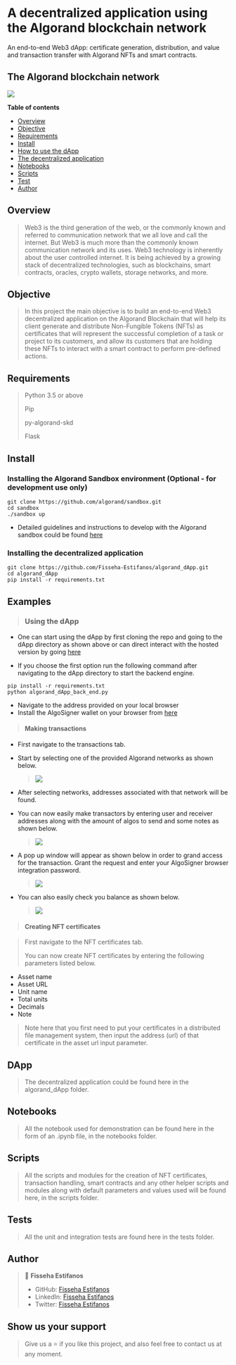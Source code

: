 # A decentralized application using the Algorand blockchain network

An end-to-end Web3 dApp: certificate generation, distribution, and value and transaction transfer with Algorand NFTs and smart contracts.

## The Algorand blockchain network

![](screenshots/image-I.png)

**Table of contents**

- [Overview](#overview)
- [Objective](#objective)
- [Requirements](#requirements)
- [Install](#install)
- [How to use the dApp](#examples)
- [The decentralized application](#DApp)
- [Notebooks](#notebooks)
- [Scripts](#scripts)
- [Test](#test)
- [Author](#author)

## Overview

> Web3 is the third generation of the web, or the commonly known and referred to communication network that we all love and call the internet. But Web3 is much more than the commonly known communication network and its uses. Web3 technology is inherently about the user controlled internet. It is being achieved by a growing stack of decentralized technologies, such as blockchains, smart contracts, oracles, crypto wallets, storage networks, and more.

## Objective

> In this project the main objective is to build an end-to-end Web3 decentralized application on the Algorand Blockchain that will help its client generate and distribute Non-Fungible Tokens (NFTs) as certificates that will represent the successful completion of a task or project to its customers, and allow its customers that are holding these NFTs to interact with a smart contract to perform pre-defined actions.

## Requirements

> Python 3.5 or above
>
> Pip
>
> py-algorand-skd
>
> Flask

## Install

### Installing the Algorand Sandbox environment (Optional - for development use only)

```
git clone https://github.com/algorand/sandbox.git
cd sandbox
./sandbox up
```

- Detailed guidelines and instructions to develop with the Algorand sandbox could be found [here](https://github.com/algorand/sandbox)

### Installing the decentralized application

```
git clone https://github.com/Fisseha-Estifanos/algorand_dApp.git
cd algorand_dApp
pip install -r requirements.txt
```

## Examples

> ### Using the dApp

- One can start using the dApp by first cloning the repo and going to the dApp directory as shown above or can direct interact with the hosted version by going [here](https://www.hosted.com)

- If you choose the first option run the following command after navigating to the dApp directory to start the backend engine.

```
pip install -r requirements.txt
python algorand_dApp_back_end.py
```

- Navigate to the address provided on your local browser
- Install the AlgoSigner wallet on your browser from [here](https://chrome.google.com/webstore/detail/algosigner/kmmolakhbgdlpkjkcjkebenjheonagdm)

> #### Making transactions

- First navigate to the transactions tab.

- Start by selecting one of the provided Algorand networks as shown below.

  > ![](screenshots/select-network.png)

- After selecting networks, addresses associated with that network will be found.

- You can now easily make transactors by entering user and receiver addresses along with the amount of algos to send and some notes as shown below.

  > ![](screenshots/make-transactions.png)

- A pop up window will appear as shown below in order to grand access for the transaction. Grant the request and enter your AlgoSigner browser integration password.

  > ![](screenshots/pop-up.png)

- You can also easily check you balance as shown below.
  > ![](screenshots/get-balance.png)

> #### Creating NFT certificates

> First navigate to the NFT certificates tab.
>
> You can now create NFT certificates by entering the following parameters listed below.

- Asset name
- Asset URL
- Unit name
- Total units
- Decimals
- Note

> Note here that you first need to put your certificates in a distributed file management system, then input the address (url) of that certificate in the asset url input parameter.

## DApp

> The decentralized application could be found here in the algorand_dApp folder.

## Notebooks

> All the notebook used for demonstration can be found here in the form of an .ipynb file, in the notebooks folder.

## Scripts

> All the scripts and modules for the creation of NFT certificates, transaction handling, smart contracts and any other helper scripts and modules along with default parameters and values used will be found here, in the scripts folder.

## Tests

> All the unit and integration tests are found here in the tests folder.

## Author

> 👤 **Fisseha Estifanos**
>
> - GitHub: [Fisseha Estifanos](https://github.com/fisseha-estifanos)
> - LinkedIn: [Fisseha Estifanos](https://www.linkedin.com/in/fisseha-estifanos-109ba6199/)
> - Twitter: [Fisseha Estifanos](https://twitter.com/f0x__tr0t)

## Show us your support

> Give us a ⭐ if you like this project, and also feel free to contact us at any moment.
